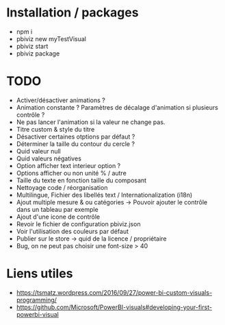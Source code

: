 # Installation / packages
- npm i
- pbiviz new myTestVisual
- pbiviz start
- pbiviz package


# TODO
- Activer/désactiver animations ?
- Animation constante ? Paramètres de décalage d'animation si plusieurs contrôle ?
- Ne pas lancer l'animation si la valeur ne change pas.
- Titre custom & style du titre
- Désactiver certaines otptions par défaut ?
- Déterminer la taille du contour du cercle ?
- Quid valeur null
- Quid valeurs négatives
- Option afficher text interieur option ?
- Options afficher ou non unité % / autre
- Taille du texte en fonction taille du composant
- Nettoyage code / réorganisation
- Multilingue, Fichier des libellés text / Internationalization (i18n)
- Ajout multiple mesure & ou catégories -> Pouvoir ajouter le contrôle dans un tableau par exemple
- Ajout d'une icone de contrôle
- Revoir le fichier de configuration pbiviz.json
- Voir l'utilisation des couleurs par défaut
- Publier sur le store -> quid de la licence / propriétaire
- Bug, on ne peut pas choisir une font-size > 40

# Liens utiles
- https://tsmatz.wordpress.com/2016/09/27/power-bi-custom-visuals-programming/
- https://github.com/Microsoft/PowerBI-visuals#developing-your-first-powerbi-visual
